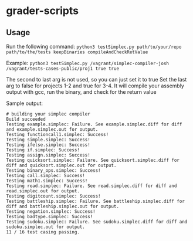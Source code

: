 # grader-scripts


## Usage

Run the following command: `python3 testSimplec.py path/to/your/repo path/to/the/tests keepBinaries compileAndCheckRetValue`

Example: `python3 testSimplec.py /vagrant/simplec-compiler-josh /vagrant/tests-cases-public/proj1 true true` 

The second to last arg is not used, so you can just set it to true
Set the last arg to false for projects 1-2 and true for 3-4. It will compile your assembly output with gcc, run the binary, and check for the return value


Sample output:

```
# building your simplec compiler
Build succeeded
Testing example.simplec: Failure. See example.simplec.diff for diff and example.simplec.out for output.
Testing functioncall1.simplec: Success!
Testing simple.simplec: Success!
Testing ifelse.simplec: Success!
Testing if.simplec: Success!
Testing assign.simplec: Success!
Testing quicksort.simplec: Failure. See quicksort.simplec.diff for diff and quicksort.simplec.out for output.
Testing binary_ops.simplec: Success!
Testing call.simplec: Success!
Testing math1.simplec: Success!
Testing read.simplec: Failure. See read.simplec.diff for diff and read.simplec.out for output.
Testing digitcount.simplec: Success!
Testing battleship.simplec: Failure. See battleship.simplec.diff for diff and battleship.simplec.out for output.
Testing negation.simplec: Success!
Testing badtype.simplec: Success!
Testing sudoku.simplec: Failure. See sudoku.simplec.diff for diff and sudoku.simplec.out for output.
11 / 16 test casing passing. 
```
